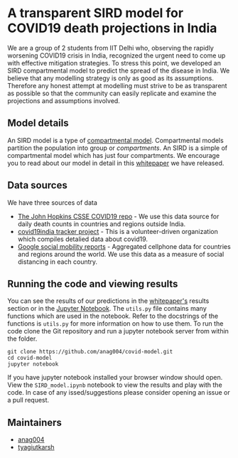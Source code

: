 # A transparent SIRD model for COVID19 death projections in India

We are a group of 2 students from IIT Delhi who, observing the rapidly worsening COVID19 crisis in India, recognized the urgent need to come up with effective mitigation strategies. To stress this point, we developed an SIRD compartmental model to predict the spread of the disease in India. We believe that any modelling strategy is only as good as its assumptions. Therefore any honest attempt at modelling must strive to be as transparent as possible so that the community can easily replicate and examine the projections and assumptions involved. 

## Model details

An SIRD model is a type of [compartmental model](https://en.wikipedia.org/wiki/Compartmental_models_in_epidemiology). Compartmental models partition the population into group or _compartments_. An SIRD is a simple of compartmental model which has just four compartments. We encourage you to read about our model in detail in this [whitepaper](https://github.com/anag004/covid-model/blob/master/ihme/whitepaper.pdf) we have released. 

## Data sources

We have three sources of data

- [The John Hopkins CSSE COVID19 repo](https://github.com/CSSEGISandData/COVID-19) - We use this data source for daily death counts in countries and regions outside India.
- [covid19india tracker project](https://www.covid19india.org) - This is a volunteer-driven organization which compiles detalied data about covid19. 
- [Google social mobility reports](https://www.google.com/covid19/mobility/) - Aggregated cellphone data for countries and regions around the world. We use this data as a measure of social distancing in each country. 

## Running the code and viewing results

You can see the results of our predictions in the [whitepaper's](https://github.com/anag004/covid-model/blob/master/ihme/whitepaper.pdf) results section or in the [Jupyter Notebook](https://github.com/anag004/covid-model/blob/master/SIRD_model.ipynb). The `utils.py` file contains many functions which are used in the notebook. Refer to the docstrings of the functions is `utils.py` for more information on how to use them. To run the code clone the Git repository and run a jupyter notebook server from within the folder. 

```
git clone https://github.com/anag004/covid-model.git
cd covid-model
jupyter notebook
```

If you have jupyter notebook installed your browser window should open. View the `SIRD_model.ipynb` notebook to view the results and play with the code. In case of any issed/suggestions please consider opening an issue or a pull request. 

## Maintainers

- [anag004](github.com/anag004/)
- [tyagiutkarsh](github.com/tyagiutkarsh/)
